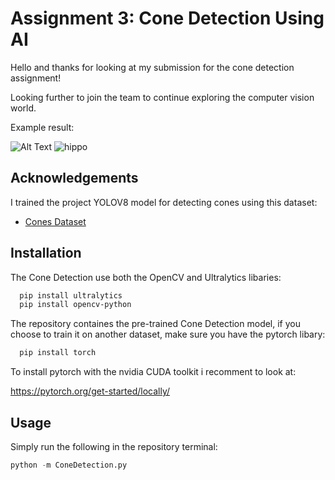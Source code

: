 
# Assignment 3: Cone Detection Using AI

Hello and thanks for looking at my submission for the cone detection assignment!

Looking further to join the team to continue exploring the computer vision world.

Example result:

![Alt Text](https://s5.ezgif.com/tmp/ezgif-5-0383d8a8fd.gif)
![hippo](https://s5.ezgif.com/tmp/ezgif-5-0383d8a8fd.gif)

## Acknowledgements

I trained the project YOLOV8 model for detecting cones using this dataset:

 - [Cones Dataset](https://universe.roboflow.com/yuval-k/cones-detection-k0i6h/dataset/2)


## Installation

The Cone Detection use both the OpenCV and Ultralytics libaries: 
```bash
  pip install ultralytics 
  pip install opencv-python
```
The repository containes the pre-trained Cone Detection model,
if you choose to train it on another dataset, make sure you have the pytorch libary:

```bash
  pip install torch
```

To install pytorch with the nvidia CUDA toolkit i recomment to look at:

https://pytorch.org/get-started/locally/
    
## Usage

Simply run the following in the repository terminal: 

```python
python -m ConeDetection.py
```

